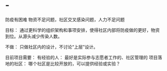 # -
防疫有困难
物资不足问题，社区交叉感染问题，人力不足问题

目标：
通过更科学的组织架构和事项安排，使得社区内部将防疫做的更好，物资到位。从源头减少传染人数。

不做：
只做社区内的设计，不讨论“上层”设计。



目前项目需要：
有经验的人： 最好是实际参与志愿者工作的、社区管理的
项目落地的社区： 哪个社区是比较开放的，可以提供经验或实验？
